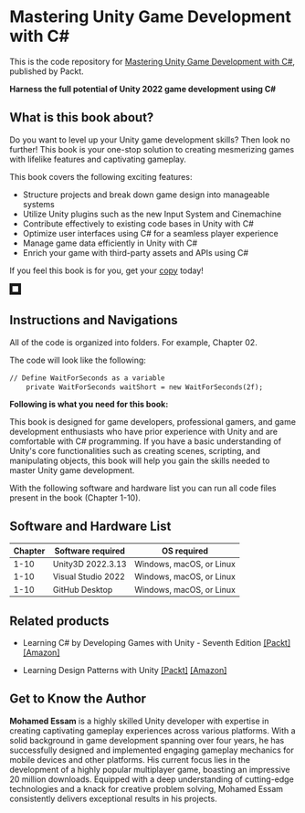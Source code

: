 # Mastering Unity Game Development with C#

<a href="https://www.packtpub.com/product/mastering-unity-game-development-with-c/9781835466360"><img src="https://content.packt.com/B22017/cover_image_small.jpg" alt="" height="256px" align="right"></a>

This is the code repository for [Mastering Unity Game Development with C#](https://www.packtpub.com/product/mastering-unity-game-development-with-c/9781835466360), published by Packt.

**Harness the full potential of Unity 2022 game development using C#**

## What is this book about?
Do you want to level up your Unity game development skills? Then look no further! This book is your one-stop solution to creating mesmerizing games with lifelike features and captivating gameplay.
	
This book covers the following exciting features:
* 	Structure projects and break down game design into manageable systems
* Utilize Unity plugins such as the new Input System and Cinemachine
* Contribute effectively to existing code bases in Unity with C#
* Optimize user interfaces using C# for a seamless player experience
* Manage game data efficiently in Unity with C#
* Enrich your game with third-party assets and APIs using C#

If you feel this book is for you, get your [copy](https://www.amazon.com/dp/1835466362) today!

<a href="https://www.packtpub.com/?utm_source=github&utm_medium=banner&utm_campaign=GitHubBanner"><img src="https://raw.githubusercontent.com/PacktPublishing/GitHub/master/GitHub.png" 
alt="https://www.packtpub.com/" border="5" /></a>


## Instructions and Navigations
All of the code is organized into folders. For example, Chapter 02.

The code will look like the following:
```
// Define WaitForSeconds as a variable
    private WaitForSeconds waitShort = new WaitForSeconds(2f);
```

**Following is what you need for this book:**

This book is designed for game developers, professional gamers, and game development enthusiasts who have prior experience with Unity and are comfortable with C# programming. If you have a basic understanding of Unity's core functionalities such as creating scenes, scripting, and manipulating objects, this book will help you gain the skills needed to master Unity game development.

With the following software and hardware list you can run all code files present in the book (Chapter 1-10).

## Software and Hardware List

| Chapter  | Software required               | OS required                      |
| -------- | --------------------------------| ---------------------------------|
| 1-10     | Unity3D 2022.3.13               | Windows, macOS, or Linux         |
| 1-10     | Visual Studio 2022              | Windows, macOS, or Linux         |
| 1-10     | GitHub Desktop                  | Windows, macOS, or Linux         |


## Related products <Other books you may enjoy>
* Learning C# by Developing Games with Unity - Seventh Edition [[Packt]](https://www.packtpub.com/product/learning-c-by-developing-games-with-unity-seventh-edition/9781837636877) [[Amazon]](https://www.amazon.com/dp/1837636877)

* Learning Design Patterns with Unity [[Packt]](https://www.packtpub.com/product/learning-design-patterns-with-unity/9781805120285) [[Amazon]](https://www.amazon.com/dp/180512028X)

## Get to Know the Author
**Mohamed Essam**
is a highly skilled Unity developer with expertise in creating captivating gameplay experiences across various platforms. With a solid background in game development spanning over four years, he has successfully designed and implemented engaging gameplay mechanics for mobile devices and other platforms. His current focus lies in the development of a highly popular multiplayer game, boasting an impressive 20 million downloads. Equipped with a deep understanding of cutting-edge technologies and a knack for creative problem solving, Mohamed Essam consistently delivers exceptional results in his projects.
